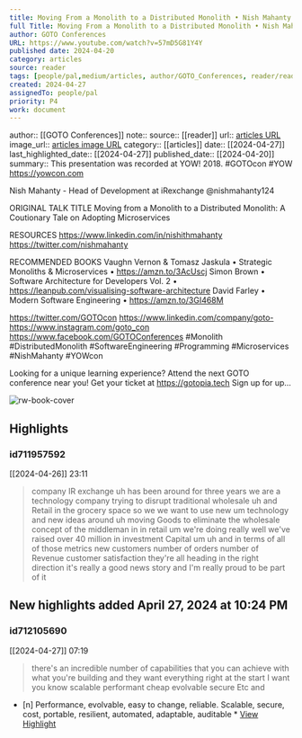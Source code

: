 ```yaml
---
title: Moving From a Monolith to a Distributed Monolith • Nish Mahanty • YOW! 2018
full Title: Moving From a Monolith to a Distributed Monolith • Nish Mahanty • YOW! 2018
author: GOTO Conferences
URL: https://www.youtube.com/watch?v=57mD5G81Y4Y
published date: 2024-04-20
category: articles
source: reader
tags: [people/pal,medium/articles, author/GOTO_Conferences, reader/reader, date/2024-04-27, area/reader]
created: 2024-04-27
assignedTo: people/pal
priority: P4
work: document
---
```

author:: [[GOTO Conferences]]
note:: 
source:: [[reader]]
url:: [articles URL](https://www.youtube.com/watch?v=57mD5G81Y4Y)
image_url:: [articles image URL](https://i.ytimg.com/vi/57mD5G81Y4Y/maxresdefault.jpg)
category:: [[articles]]
date:: [[2024-04-27]]
last_highlighted_date:: [[2024-04-27]]
published_date:: [[2024-04-20]]
summary:: This presentation was recorded at YOW! 2018. #GOTOcon #YOW
https://yowcon.com

Nish Mahanty - Head of Development at iRexchange @nishmahanty124 

ORIGINAL TALK TITLE
Moving from a Monolith to a Distributed Monolith: A Coutionary Tale on Adopting Microservices

RESOURCES
https://www.linkedin.com/in/nishithmahanty
https://twitter.com/nishmahanty

RECOMMENDED BOOKS
Vaughn Vernon & Tomasz Jaskula • Strategic Monoliths & Microservices • https://amzn.to/3AcUscj
Simon Brown • Software Architecture for Developers Vol. 2 • https://leanpub.com/visualising-software-architecture
David Farley • Modern Software Engineering • https://amzn.to/3GI468M

https://twitter.com/GOTOcon
https://www.linkedin.com/company/goto-
https://www.instagram.com/goto_con
https://www.facebook.com/GOTOConferences
#Monolith #DistributedMonolith #SoftwareEngineering #Programming #Microservices #NishMahanty #YOWcon

Looking for a unique learning experience?
Attend the next GOTO conference near you! Get your ticket at https://gotopia.tech
Sign up for up...


![rw-book-cover](https://i.ytimg.com/vi/57mD5G81Y4Y/maxresdefault.jpg)

## Highlights
### id711957592
[[2024-04-26]] 23:11
> company IR exchange uh has been around for three years we are a technology company trying to disrupt traditional wholesale uh and Retail in the grocery space so we we want to use new um technology and new ideas around uh moving Goods to eliminate the wholesale concept of the middleman in in retail um we're doing really well we've raised over 40 million in investment
> Capital um uh and in terms of all of those metrics new customers number of orders number of Revenue customer satisfaction they're all heading in the right direction it's really a good news story and I'm really proud to be part of it


## New highlights added April 27, 2024 at 10:24 PM
### id712105690
[[2024-04-27]] 07:19
> there's an incredible number of capabilities that you can achieve with what you're building and they want everything right at the start I want you know scalable performant cheap evolvable secure Etc and

- [n] Performance, evolvable, easy to change, reliable. Scalable, secure, cost, portable, resilient, automated, adaptable, auditable  * [View Highlight](https://read.readwise.io/read/01hwfqn1sx2mqjb88vjzngy84m)


